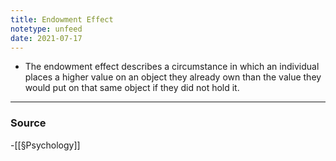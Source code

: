 ```yaml
---
title: Endowment Effect
notetype: unfeed
date: 2021-07-17
---
```

- The endowment effect describes a circumstance in which an individual places a higher value on an object they already own than the value they would put on that same object if they did not hold it.

--- 

### Source
-[[§Psychology]]